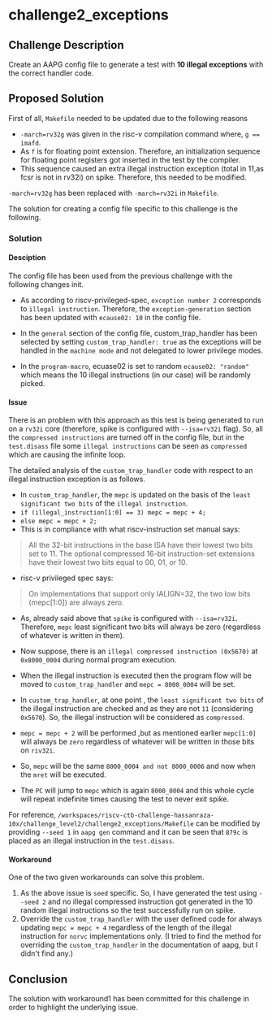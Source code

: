 # challenge2_exceptions

## Challenge Description

Create an AAPG config file to generate a test with **10 illegal exceptions** with the correct handler code.

## Proposed Solution

First of all, `Makefile` needed to be updated due to the following reasons

- `-march=rv32g` was given in the risc-v compilation command where, `g == imafd`.
- As `f` is for floating point extension. Therefore, an initialization sequence for floating point registers got inserted in the test by the compiler.
- This sequence caused an extra illegal instruction exception (total in 11,as fcsr is not in rv32i) on spike. Therefore, this needed to be modified.

`-march=rv32g` has been replaced with `-march=rv32i` in `Makefile`.

The solution for creating a config file specific to this challenge is the following.

### Solution

#### Desciption

The config file has been used from the previous challenge with the following changes init.

- As according to riscv-privileged-spec, `exception number 2` corresponds to  `illegal instruction`. Therefore, the `exception-generation` section has been updated with `ecause02: 10` in the config file.

- In the `general` section of the config file, custom_trap_handler has been selected by setting `custom_trap_handler: true` as the exceptions will be handled in the `machine mode` and not delegated to lower privilege modes.

- In the `program-macro`, ecuase02 is set to random `ecause02: "random"` which means the 10 illegal instructions (in our case) will be randomly picked.

#### Issue

There is an problem with this approach as this test is being generated to run on a `rv32i` core (therefore, spike is configured with `--isa=rv32i` flag). So, all the `compressed instructions` are turned off in the config file, but in the `test.disass` file some `illegal instructions` can be seen as `compressed` which are causing the infinite loop.

The detailed analysis of the `custom_trap_handler` code with respect to an illegal instruction exception is as follows.

- In `custom_trap_handler`, the `mepc` is updated on the basis of the `least significant two bits` of the `illegal instruction`.
- `if (illegal_instruction[1:0] == 3) mepc = mepc + 4;`
- `else mepc = mepc + 2;`
- This is in compliance with what riscv-instruction set manual says:

> All the 32-bit instructions in the base ISA have their lowest two bits set to 11.
> The optional compressed 16-bit instruction-set extensions have their lowest two bits equal to 00, 01, or 10.

- risc-v privileged spec says:

> On implementations that support only IALIGN=32, the two low bits (mepc[1:0]) are always zero.

- As, already said above that `spike` is configured with `--isa=rv32i`. Therefore, `mepc` least significant two bits will always be zero (regardless of whatever is written in them).

- Now suppose, there is an `illegal compressed instruction (0x5670)` at `0x8000_0004`  during normal program execution.
- When the illegal instruction is executed then the program flow will be moved to `custom_trap_handler` and `mepc = 8000_0004` will be set.
- In `custom_trap_handler`, at one point , the `least significant two bits` of the illegal instruction are checked and as they are not `11` (considering `0x5670`). So, the illegal instruction will be considered as `compressed`.
- `mepc = mepc + 2` will be performed ,but as mentioned earlier `mepc[1:0]`  will always be `zero` regardless of whatever will be written in those bits on `riv32i`.
- So, `mepc` will be the same `8000_0004 and not 8000_0006`  and now when the `mret` will be executed.
- The `PC` will jump to `mepc` which is again `8000_0004` and this whole cycle will repeat indefinite times causing the test to never exit spike.

For reference, `/workspaces/riscv-ctb-challenge-hassanraza-10x/challenge_level2/challenge2_exceptions/Makefile` can be modified by providing `--seed 1` in `aapg gen` command and it can be seen that `879c` is placed as an illegal instruction in the `test.disass`.

#### Workaround

One of the two given workarounds can solve this problem.

1. As the above issue is `seed` specific. So, I have generated the test using `--seed 2` and no illegal compressed instruction got generated in the 10 random illegal instructions so the test successfully run on spike.
2. Override the `custom_trap_handler` with the user defined code for always updating `mepc = mepc + 4` regardless of the length of the illegal instruction for `norvc` implementations only. (I tried to find the method for overriding the `custom_trap_handler` in the documentation of aapg, but I didn't find any.)



## Conclusion

The solution with workaround1 has been committed for this challenge in order to highlight the underlying issue.  
